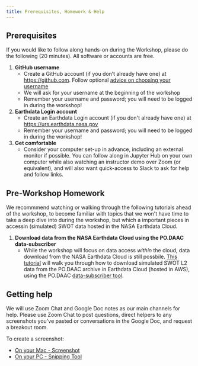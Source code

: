 ```yaml
---
title: Prerequisites, Homework & Help
---
```


## Prerequisites

If you would like to follow along hands-on during the Workshop, please do the following (20 minutes). All software or accounts are free.

1. **GitHub username**
    - Create a GitHub account (if you don’t already have one) at <https://github.com>. Follow optional [advice on choosing your username](https://happygitwithr.com/github-acct.html)
    - We will ask for your username at the beginning of the workshop
    - Remember your username and password; you will need to be logged in during the workshop!
1. **Earthdata Login account** 
    - Create an Earthdata Login account (if you don't already have one) at <https://urs.earthdata.nasa.gov>
    - Remember your username and password; you will need to be logged in during the workshop!
1. **Get comfortable** 
    - Consider your computer set-up in advance, including an external monitor if possible. You can follow along in Jupyter Hub on your own computer while also watching an instructor demo over Zoom (or equivalent), and will also want quick-access to Slack to ask for help and follow links.

## Pre-Workshop Homework
We recommmend watching or walking through the following tutorials ahead of the workshop, to become familiar with topics that we won't have time to take a deep dive into during the workshop, but which a important pieces in accessin (simulated) SWOT data hosted in the NASA Earthdata Cloud.

1. **Download data from the NASA Earthdata Cloud using the PO.DAAC data-subscriber**
    - While the workshop will focus on data access _within_ the cloud, data download from the NASA Earthdata Cloud is still possbile. [This tutorial](https://drive.google.com/file/d/10zPgAPpc2x2Mz7JJeNDmSwCJUylzqSxv/view?usp=sharing) will walk you through how to download simulated SWOT L2 data from the PO.DAAC archive in Earthdata Cloud (hosted in AWS), using the PO.DAAC [data-subscriber tool](https://github.com/podaac/data-subscriber).



## Getting help

We will use Zoom Chat and Google Doc notes as our main channels for help. Please use Zoom Chat to post questions, direct helpers to any screenshots you've pasted or conversations in the Google Doc, and request a breakout room. 

To create a screenshot: 
 
- [On your Mac - Screenshot](https://support.apple.com/en-us/HT201361)
- [On your PC - Snipping Tool](https://support.microsoft.com/en-us/windows/use-snipping-tool-to-capture-screenshots-00246869-1843-655f-f220-97299b865f6b)
